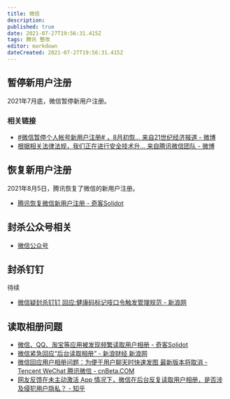 ```yaml
---
title: 微信
description: 
published: true
date: 2021-07-27T19:56:31.415Z
tags: 腾讯 整改
editor: markdown
dateCreated: 2021-07-27T19:56:31.415Z
---
```


## 暂停新用户注册

2021年7月底，微信暂停新用户注册。

### 相关链接

+ [\#微信暂停个人帐号新用户注册# ，8月初恢... 来自21世纪经济报道 - 微博](https://archive.is/XZn19 "https://weibo.com/1651428902/KqEW2dUqi")
+ [根据相关法律法规，我们正在进行安全技术升... 来自腾讯微信团队 - 微博](https://archive.is/zoIDu "https://weibo.com/1930378853/KqFI7s3kS")

## 恢复新用户注册

2021年8月5日，腾讯恢复了微信的新用户注册。

+ [腾讯恢复微信新用户注册 - 奇客Solidot](https://web.archive.org/web/20210805110426/https://www.solidot.org/story?sid=68466)

## 封杀公众号相关

+ [微信公众号](company/腾讯/微信公众号.md)

## 封杀钉钉

待续

+ [微信疑封杀钉钉 回应:健康码标记吱口令触发管理规范 - 新浪网](https://web.archive.org/web/20201020005201/https://tech.sina.com.cn/i/2020-03-03/doc-iimxxstf6108086.shtml)

## 读取相册问题

+ [微信、QQ、淘宝等应用被发现频繁读取用户相册 - 奇客Solidot](https://web.archive.org/web/20211009134618/https://www.solidot.org/story?sid=69165)
+ [微信紧急回应“后台读取相册” - 新浪财经 新浪网](https://web.archive.org/web/20211009072319/https://finance.sina.com.cn/wm/2021-10-09/doc-iktzscyx8657350.shtml)
+ [微信回应用户相册问题：为便于用户聊天时快速发图 最新版本将取消 - Tencent WeChat 腾讯微信 - cnBeta.COM](https://web.archive.org/web/20211008142141/https://www.cnbeta.com/articles/tech/1187903.htm)
+ [网友反馈在未主动激活 App 情况下，微信在后台反复读取用户相册，是否涉及侵犯用户隐私？ - 知乎](https://web.archive.org/web/20211010023715/https://www.zhihu.com/question/491251960/answer/2162795183)
